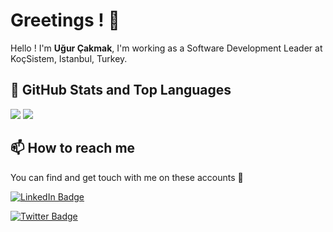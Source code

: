 # Greetings ! 👋

Hello ! I'm **Uğur Çakmak**, I'm working as a Software Development Leader at KoçSistem, Istanbul, Turkey. <br>


## 📌 GitHub Stats and Top Languages

<p float="center">
  <img  src="https://github-readme-stats.vercel.app/api?username=uurcakmak&show_icons=true&theme=dark&count_private=true&hide=contribs,issue" />
  <img  src="https://github-readme-stats.vercel.app/api/top-langs/?username=uurcakmak&layout=compact&theme=dark" />
</p>

## 📫 How to reach me

You can find and get touch with me on these accounts 👀

[![LinkedIn Badge](https://img.shields.io/badge/Ugur%20Cakmak-follow%20on%20linkedin-blue?style=for-the-badge&logo=linkedin)](https://www.linkedin.com/in/ugurcakmak)

[![Twitter Badge](https://img.shields.io/badge/Ugur%20Cakmak-follow%20on%20twitter-blue?style=for-the-badge&logo=twitter)](https://twitter.com/uurckmak)
